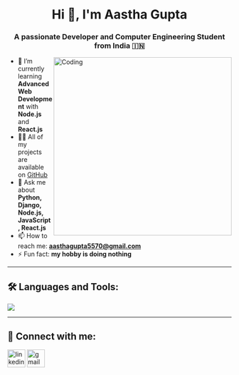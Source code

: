 <h1 align="center">Hi 👋, I'm Aastha Gupta</h1>
<h3 align="center">A passionate Developer and Computer Engineering Student from India 🇮🇳</h3>

<img align="right" alt="Coding" width="400" src="https://media.giphy.com/media/ZVik7pBtu9dNS/giphy.gif">

- 🌱 I’m currently learning **Advanced Web Development** with **Node.js** and **React.js**
- 👨‍💻 All of my projects are available on [GitHub](https://github.com/Aastha5570)
- 💬 Ask me about **Python, Django, Node.js, JavaScript, React.js**
- 📫 How to reach me: **aasthagupta5570@gmail.com**
- ⚡ Fun fact: **my hobby is doing nothing**

---

## 🛠️ Languages and Tools:
<p align="left">
  <img src="https://skillicons.dev/icons?i=python,django,nodejs,react,html,css,js,git,github,vscode" />
</p>


---

## 🔗 Connect with me:
<p align="left">
  <a href="https://www.linkedin.com/in/aastha-gupta-438410315" target="blank"><img align="center" src="https://skillicons.dev/icons?i=linkedin" alt="linkedin" height="40" width="40" /></a>
  <a href="mailto:aasthagupta5570@gmail.com" target="blank"><img align="center" src="https://skillicons.dev/icons?i=gmail" alt="gmail" height="40" width="40" /></a>
</p>
